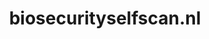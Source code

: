 ---
layout: post
title:  "biosecurityselfscan.nl"
internal_url:  "/data/biosecurityselfscan.nl.html"
categories: dutchgov
---